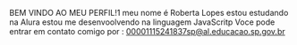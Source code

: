 BEM VINDO AO MEU PERFIL!1
meu nome é Roberta Lopes 
estou estudando na Alura 
estou me desenvoolvendo na linguagem JavaScritp
Voce pode entrar em contato comigo por :
00001115241837sp@al.educacao.sp.gov.br
